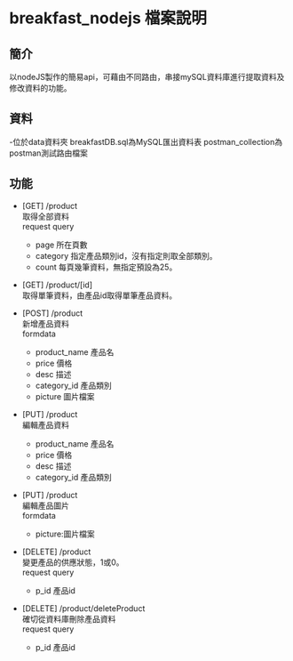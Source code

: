 # breakfast_nodejs 檔案說明
## 簡介
以nodeJS製作的簡易api，可藉由不同路由，串接mySQL資料庫進行提取資料及修改資料的功能。

## 資料
-位於data資料夾
breakfastDB.sql為MySQL匯出資料表
postman_collection為postman測試路由檔案

## 功能
- [GET] /product  
  取得全部資料  
  request query
    - page 所在頁數
    - category 指定產品類別id，沒有指定則取全部類別。
    - count 每頁幾筆資料，無指定預設為25。
      
- [GET] /product/[id]  
  取得單筆資料，由產品id取得單筆產品資料。  
  
- [POST] /product  
  新增產品資料  
  formdata
  - product_name 產品名
  - price 價格
  - desc 描述
  - category_id 產品類別
  - picture 圖片檔案
- [PUT] /product  
  編輯產品資料
  - product_name 產品名
  - price 價格
  - desc 描述
  - category_id 產品類別
  
- [PUT] /product  
  編輯產品圖片  
  formdata
  - picture:圖片檔案
  
- [DELETE] /product  
  變更產品的供應狀態，1或0。  
  request query
  - p_id 產品id
    
- [DELETE] /product/deleteProduct  
  確切從資料庫刪除產品資料  
  request query
  - p_id 產品id
